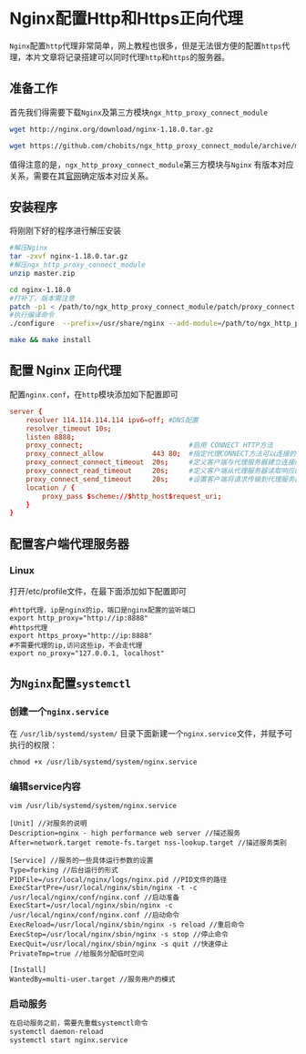 # Nginx配置Http和Https正向代理


`Nginx`配置`http`代理非常简单，网上教程也很多，但是无法很方便的配置`https`代理，本片文章将记录搭建可以同时代理`http`和`https`的服务器。

## 准备工作

首先我们得需要下载`Nginx`及第三方模块`ngx_http_proxy_connect_module`
```bash
wget http://nginx.org/download/nginx-1.18.0.tar.gz

wget https://github.com/chobits/ngx_http_proxy_connect_module/archive/master.zip
```

值得注意的是，`ngx_http_proxy_connect_module`第三方模块与`Nginx` 有版本对应关系，需要在其[官网](https://github.com/chobits/ngx_http_proxy_connect_module)确定版本对应关系。

## 安装程序

将刚刚下好的程序进行解压安装
```bash
#解压Nginx
tar -zxvf nginx-1.18.0.tar.gz
#解压ngx_http_proxy_connect_module
unzip master.zip

cd nginx-1.18.0
#打补丁，版本需注意
patch -p1 < /path/to/ngx_http_proxy_connect_module/patch/proxy_connect.patch
#执行编译命令
./configure  --prefix=/usr/share/nginx --add-module=/path/to/ngx_http_proxy_connect_module

make && make install
```

## 配置 Nginx 正向代理

配置`nginx.conf`，在`http`模块添加如下配置即可

```conf
server {
    resolver 114.114.114.114 ipv6=off; #DNS配置
    resolver_timeout 10s;
    listen 8888;
    proxy_connect;                          #启用 CONNECT HTTP方法
    proxy_connect_allow            443 80;  #指定代理CONNECT方法可以连接的端口号或范围的列表
    proxy_connect_connect_timeout  20s;     #定义客户端与代理服务器建立连接的超时时间
    proxy_connect_read_timeout     20s;     #定义客户端从代理服务器读取响应的超时时间
    proxy_connect_send_timeout     20s;     #设置客户端将请求传输到代理服务器的超时时间
    location / {
        proxy_pass $scheme://$http_host$request_uri;
    }
}
```

## 配置客户端代理服务器

### Linux
打开/etc/profile文件，在最下面添加如下配置即可
```profile
#http代理，ip是nginx的ip，端口是nginx配置的监听端口
export http_proxy="http://ip:8888"
#https代理
export https_proxy="http://ip:8888"
#不需要代理的ip,访问这些ip，不会走代理
export no_proxy="127.0.0.1, localhost"
```

## 为`Nginx`配置`systemctl`

### 创建一个`nginx.service`

在 `/usr/lib/systemd/system/` 目录下面新建一个`nginx.service`文件，并赋予可执行的权限：

`chmod +x /usr/lib/systemd/system/nginx.service`

### 编辑service内容
`vim /usr/lib/systemd/system/nginx.service`
```
[Unit] //对服务的说明
Description=nginx - high performance web server //描述服务
After=network.target remote-fs.target nss-lookup.target //描述服务类别

[Service] //服务的一些具体运行参数的设置
Type=forking //后台运行的形式
PIDFile=/usr/local/nginx/logs/nginx.pid //PID文件的路径
ExecStartPre=/usr/local/nginx/sbin/nginx -t -c /usr/local/nginx/conf/nginx.conf //启动准备
ExecStart=/usr/local/nginx/sbin/nginx -c /usr/local/nginx/conf/nginx.conf //启动命令
ExecReload=/usr/local/nginx/sbin/nginx -s reload //重启命令
ExecStop=/usr/local/nginx/sbin/nginx -s stop //停止命令
ExecQuit=/usr/local/nginx/sbin/nginx -s quit //快速停止
PrivateTmp=true //给服务分配临时空间

[Install]
WantedBy=multi-user.target //服务用户的模式
```

### 启动服务

```bash
在启动服务之前，需要先重载systemctl命令
systemctl daemon-reload
systemctl start nginx.service
```
